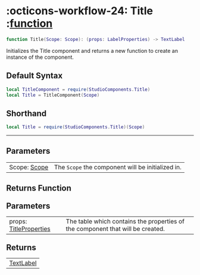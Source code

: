 <h1 class="api-header" markdown>
    <span class="api-icon" markdown>:octicons-workflow-24:</span>
    <span class="api-title">Title</span>
    <span class="api-type">:</span><a href="https://create.roblox.com/docs/luau/functions" class="api-type">function</a>
</h1>

```lua
function Title(Scope: Scope): (props: LabelProperties) -> TextLabel
```
Initializes the Title component and returns a new function to create an instance of the component.

## Default Syntax

```lua
local TitleComponent = require(StudioComponents.Title)
local Title = TitleComponent(Scope)
```

## Shorthand

```lua
local Title = require(StudioComponents.Title)(Scope)
```

-----

## Parameters
<span markdown>
    <div class="md-typeset__table">
        <table>
            <tbody>
                <tr>
                    <td class="api-param-highlight">Scope: <a href="">Scope</a></td>
                    <td>The <code>Scope</code> the component will be initialized in.</td>
                </tr>
            </tbody>
        </table>
    </div>
</span>

## Returns Function
<span markdown>
    <div class="md-typeset__table" id="api-returns-function-table">
        <h2 style="margin: 1.1em 0 .64em">Parameters</h2>
        <table>
            <tbody>
                <tr>
                    <td class="api-param-highlight">props: <a href="">TitleProperties</a></td>
                    <td>The table which contains the properties of the component that will be created.</td>
                </tr>
            </tbody>
        </table>
        <h2 style="margin: 1.1em 0 .64em">Returns</h2>
        <table>
            <tbody>
                <tr>
                    <td class="api-return-box"><a href="https://create.roblox.com/docs/reference/engine/classes/TextLabel">TextLabel</a></td>
                </tr>
            </tbody>
        </table>
    </div>
</div>